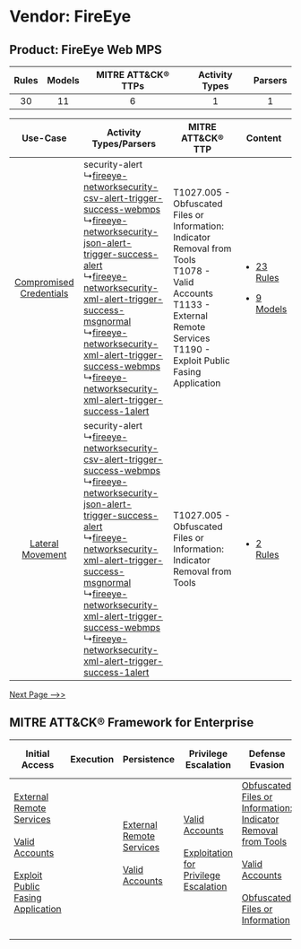 Vendor: FireEye
===============
Product: FireEye Web MPS
------------------------
| Rules | Models | MITRE ATT&CK® TTPs | Activity Types | Parsers |
|:-----:|:------:|:------------------:|:--------------:|:-------:|
|  30   |   11   |         6          |       1        |    1    |

|    Use-Case    | Activity Types/Parsers    | MITRE ATT&CK® TTP    | Content    |
|:----:| ---- | ---- | ---- |
| [Compromised Credentials](../../../UseCases/uc_compromised_credentials.md) |  security-alert<br> ↳[fireeye-networksecurity-csv-alert-trigger-success-webmps](Ps/pC_fireeyenetworksecuritycsvalerttriggersuccesswebmps.md)<br> ↳[fireeye-networksecurity-json-alert-trigger-success-alert](Ps/pC_fireeyenetworksecurityjsonalerttriggersuccessalert.md)<br> ↳[fireeye-networksecurity-xml-alert-trigger-success-msgnormal](Ps/pC_fireeyenetworksecurityxmlalerttriggersuccessmsgnormal.md)<br> ↳[fireeye-networksecurity-xml-alert-trigger-success-webmps](Ps/pC_fireeyenetworksecurityxmlalerttriggersuccesswebmps.md)<br> ↳[fireeye-networksecurity-xml-alert-trigger-success-1alert](Ps/pC_fireeyenetworksecurityxmlalerttriggersuccess1alert.md)<br> | T1027.005 - Obfuscated Files or Information: Indicator Removal from Tools<br>T1078 - Valid Accounts<br>T1133 - External Remote Services<br>T1190 - Exploit Public Fasing Application<br> | [<ul><li>23 Rules</li></ul><ul><li>9 Models</li></ul>](RM/r_m_fireeye_fireeye_web_mps_Compromised_Credentials.md) |
|        [Lateral Movement](../../../UseCases/uc_lateral_movement.md)        |  security-alert<br> ↳[fireeye-networksecurity-csv-alert-trigger-success-webmps](Ps/pC_fireeyenetworksecuritycsvalerttriggersuccesswebmps.md)<br> ↳[fireeye-networksecurity-json-alert-trigger-success-alert](Ps/pC_fireeyenetworksecurityjsonalerttriggersuccessalert.md)<br> ↳[fireeye-networksecurity-xml-alert-trigger-success-msgnormal](Ps/pC_fireeyenetworksecurityxmlalerttriggersuccessmsgnormal.md)<br> ↳[fireeye-networksecurity-xml-alert-trigger-success-webmps](Ps/pC_fireeyenetworksecurityxmlalerttriggersuccesswebmps.md)<br> ↳[fireeye-networksecurity-xml-alert-trigger-success-1alert](Ps/pC_fireeyenetworksecurityxmlalerttriggersuccess1alert.md)<br> | T1027.005 - Obfuscated Files or Information: Indicator Removal from Tools<br>    | [<ul><li>2 Rules</li></ul>](RM/r_m_fireeye_fireeye_web_mps_Lateral_Movement.md)    |
[Next Page -->>](2_ds_fireeye_fireeye_web_mps.md)

MITRE ATT&CK® Framework for Enterprise
--------------------------------------
| Initial Access                                                                                                                                                                                                                         | Execution | Persistence                                                                                                                                      | Privilege Escalation                                                                                                                                          | Defense Evasion                                                                                                                                                                                                                                                               | Credential Access | Discovery | Lateral Movement | Collection | Command and Control | Exfiltration | Impact |
| -------------------------------------------------------------------------------------------------------------------------------------------------------------------------------------------------------------------------------------- | --------- | ------------------------------------------------------------------------------------------------------------------------------------------------ | ------------------------------------------------------------------------------------------------------------------------------------------------------------- | ----------------------------------------------------------------------------------------------------------------------------------------------------------------------------------------------------------------------------------------------------------------------------- | ----------------- | --------- | ---------------- | ---------- | ------------------- | ------------ | ------ |
| [External Remote Services](https://attack.mitre.org/techniques/T1133)<br><br>[Valid Accounts](https://attack.mitre.org/techniques/T1078)<br><br>[Exploit Public Fasing Application](https://attack.mitre.org/techniques/T1190)<br><br> |           | [External Remote Services](https://attack.mitre.org/techniques/T1133)<br><br>[Valid Accounts](https://attack.mitre.org/techniques/T1078)<br><br> | [Valid Accounts](https://attack.mitre.org/techniques/T1078)<br><br>[Exploitation for Privilege Escalation](https://attack.mitre.org/techniques/T1068)<br><br> | [Obfuscated Files or Information: Indicator Removal from Tools](https://attack.mitre.org/techniques/T1027/005)<br><br>[Valid Accounts](https://attack.mitre.org/techniques/T1078)<br><br>[Obfuscated Files or Information](https://attack.mitre.org/techniques/T1027)<br><br> |                   |           |                  |            |                     |              |        |